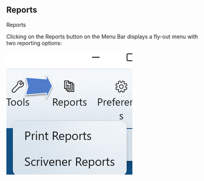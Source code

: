 ## Reports ##
Reports <br/>

Clicking on the Reports button on the Menu Bar displays a fly-out menu with two reporting options: <br/>

![](Print-Reports-Button-and-Menu-10.png)
